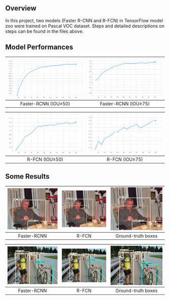 ## Overview
In this project, two models (Faster R-CNN and R-FCN) in TensorFlow model zoo were trained on Pascal VOC dataset. Steps and detailed descriptions on steps can be found in the files above.

## Model Performances
![](images/faster-rcnn-iou50.png)  |  ![](images/faster-rcnn-iou75.png)
:-------------------------:|:-------------------------:
Faster-RCNN (IOU&ge;50) | Faster-RCNN (IOU&ge;75)

![](images/r-fcn-iou50.png)  |  ![](images/r-fcn-iou75.png)
:-------------------------:|:-------------------------:
R-FCN (IOU&ge;50) | R-FCN (IOU&ge;75)

## Some Results
| ![](images/faster-rcnn-result1.jpg) | ![](images/r-fcn-result1.jpg) | ![](images/ground-truth-result1.jpg) |
| :---:       |    :----:   |          :---: |
| Faster-RCNN      | R-FCN       | Ground-truth boxes   |

| ![](images/faster-rcnn-result2.jpg) | ![](images/r-fcn-result2.jpg) | ![](images/ground-truth-result2.jpg) |
| :---:       |    :----:   |          :---: |
| Faster-RCNN      | R-FCN       | Ground-truth boxes   |
